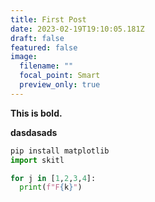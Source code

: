 ```yaml
---
title: First Post
date: 2023-02-19T19:10:05.181Z
draft: false
featured: false
image:
  filename: ""
  focal_point: Smart
  preview_only: true
---
```

**This is bold.**



**dasdasads**

```python
pip install matplotlib
import skitl

for j in [1,2,3,4]:
  print(f"F{k}")
```